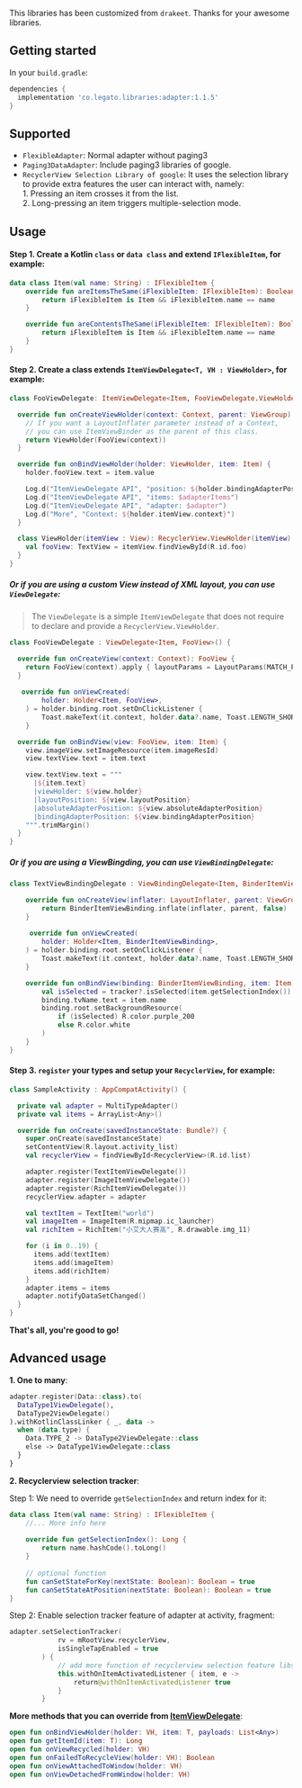 This libraries has been customized from `drakeet`. 
Thanks for your awesome libraries.

## Getting started
In your `build.gradle`:
```groovy
dependencies {
  implementation 'co.legato.libraries:adapter:1.1.5'
}
```

## Supported

- `FlexibleAdapter`: Normal adapter without paging3
- `Paging3DataAdapter`: Include paging3 libraries of google.
- `RecyclerView Selection Library of google`: It uses the selection library to provide extra features the user can interact with, namely:\
        1. Pressing an item crosses it from the list.\
        2. Long-pressing an item triggers multiple-selection mode.

## Usage
#### Step 1. Create a Kotlin `class` or `data class` and extend `IFlexibleItem`, for example:

```kotlin
data class Item(val name: String) : IFlexibleItem {
    override fun areItemsTheSame(iFlexibleItem: IFlexibleItem): Boolean {
        return iFlexibleItem is Item && iFlexibleItem.name == name
    }

    override fun areContentsTheSame(iFlexibleItem: IFlexibleItem): Boolean {
        return iFlexibleItem is Item && iFlexibleItem.name == name
    }
}
```

#### Step 2. Create a class extends `ItemViewDelegate<T, VH : ViewHolder>`, for example:

```kotlin
class FooViewDelegate: ItemViewDelegate<Item, FooViewDelegate.ViewHolder>() {

  override fun onCreateViewHolder(context: Context, parent: ViewGroup): ViewHolder {
    // If you want a LayoutInflater parameter instead of a Context,
    // you can use ItemViewBinder as the parent of this class.
    return ViewHolder(FooView(context))
  }

  override fun onBindViewHolder(holder: ViewHolder, item: Item) {
    holder.fooView.text = item.value

    Log.d("ItemViewDelegate API", "position: ${holder.bindingAdapterPosition}")
    Log.d("ItemViewDelegate API", "items: $adapterItems")
    Log.d("ItemViewDelegate API", "adapter: $adapter")
    Log.d("More", "Context: ${holder.itemView.context}")
  }

  class ViewHolder(itemView : View): RecyclerView.ViewHolder(itemView) {
    val fooView: TextView = itemView.findViewById(R.id.foo)
  }
}
```

##### Or if you are using a custom View instead of XML layout, you can use `ViewDelegate`:

> The `ViewDelegate` is a simple `ItemViewDelegate` that does not require to declare and provide a `RecyclerView.ViewHolder`.

```kotlin
class FooViewDelegate : ViewDelegate<Item, FooView>() {

  override fun onCreateView(context: Context): FooView {
    return FooView(context).apply { layoutParams = LayoutParams(MATCH_PARENT, WRAP_CONTENT) }
  }
  
   override fun onViewCreated(
        holder: Holder<Item, FooView>,
    ) = holder.binding.root.setOnClickListener {
        Toast.makeText(it.context, holder.data?.name, Toast.LENGTH_SHORT).show()
    }

  override fun onBindView(view: FooView, item: Item) {
    view.imageView.setImageResource(item.imageResId)
    view.textView.text = item.text

    view.textView.text = """
      |${item.text}
      |viewHolder: ${view.holder}
      |layoutPosition: ${view.layoutPosition}
      |absoluteAdapterPosition: ${view.absoluteAdapterPosition}
      |bindingAdapterPosition: ${view.bindingAdapterPosition}
    """.trimMargin()
  }
}
```

##### Or if you are using a  ViewBingding, you can use `ViewBindingDelegate`:
```kotlin
class TextViewBindingDelegate : ViewBindingDelegate<Item, BinderItemViewBinding>() {

    override fun onCreateView(inflater: LayoutInflater, parent: ViewGroup): BinderItemViewBinding {
        return BinderItemViewBinding.inflate(inflater, parent, false)
    }
    
     override fun onViewCreated(
        holder: Holder<Item, BinderItemViewBinding>,
    ) = holder.binding.root.setOnClickListener {
        Toast.makeText(it.context, holder.data?.name, Toast.LENGTH_SHORT).show()
    }

    override fun onBindView(binding: BinderItemViewBinding, item: Item) {
        val isSelected = tracker?.isSelected(item.getSelectionIndex()) ?: false
        binding.tvName.text = item.name
        binding.root.setBackgroundResource(
            if (isSelected) R.color.purple_200
            else R.color.white
        )
    }
}
```

#### Step 3. `register` your types and setup your `RecyclerView`, for example:

```kotlin
class SampleActivity : AppCompatActivity() {

  private val adapter = MultiTypeAdapter()
  private val items = ArrayList<Any>()

  override fun onCreate(savedInstanceState: Bundle?) {
    super.onCreate(savedInstanceState)
    setContentView(R.layout.activity_list)
    val recyclerView = findViewById<RecyclerView>(R.id.list)

    adapter.register(TextItemViewDelegate())
    adapter.register(ImageItemViewDelegate())
    adapter.register(RichItemViewDelegate())
    recyclerView.adapter = adapter

    val textItem = TextItem("world")
    val imageItem = ImageItem(R.mipmap.ic_launcher)
    val richItem = RichItem("小艾大人赛高", R.drawable.img_11)

    for (i in 0..19) {
      items.add(textItem)
      items.add(imageItem)
      items.add(richItem)
    }
    adapter.items = items
    adapter.notifyDataSetChanged()
  }
}
```

**That's all, you're good to go!**

## Advanced usage 

**1. One to many**:  

```kotlin
adapter.register(Data::class).to(
  DataType1ViewDelegate(),
  DataType2ViewDelegate()
).withKotlinClassLinker { _, data ->
  when (data.type) {
    Data.TYPE_2 -> DataType2ViewDelegate::class
    else -> DataType1ViewDelegate::class
  }
}
```

**2. Recyclerview selection tracker**:  

Step 1: We need to override `getSelectionIndex` and return index for it:
```kotlin
data class Item(val name: String) : IFlexibleItem {
    //... More info here
    
    override fun getSelectionIndex(): Long {
        return name.hashCode().toLong()
    }
    
    // optional function
    fun canSetStateForKey(nextState: Boolean): Boolean = true
    fun canSetStateAtPosition(nextState: Boolean): Boolean = true
}
```

Step 2: Enable selection tracker feature of adapter at activity, fragment:
```kotlin
adapter.setSelectionTracker(
            rv = mRootView.recyclerView,
            isSingleTapEnabled = true
        ) {
            // add more function of recyclerview selection feature libs here.
            this.withOnItemActivatedListener { item, e ->
                return@withOnItemActivatedListener true
            }
        }
```


**More methods that you can override from [ItemViewDelegate](library/src/main/kotlin/me/drakeet/multitype/ItemViewDelegate.kt)**:

```kotlin
open fun onBindViewHolder(holder: VH, item: T, payloads: List<Any>)
open fun getItemId(item: T): Long
open fun onViewRecycled(holder: VH)
open fun onFailedToRecycleView(holder: VH): Boolean
open fun onViewAttachedToWindow(holder: VH)
open fun onViewDetachedFromWindow(holder: VH)
